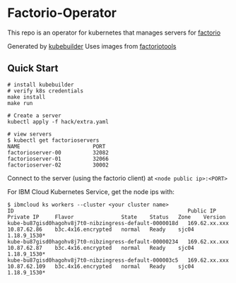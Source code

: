 # Factorio-Operator

This repo is an operator for kubernetes that manages servers for [factorio](https://www.factorio.com/)

Generated by [kubebuilder](https://book.kubebuilder.io/)
Uses images from [factoriotools](https://github.com/factoriotools/factorio-docker)


## Quick Start

```
# install kubebuilder
# verify k8s credentials
make install
make run
```

```
# Create a server
kubectl apply -f hack/extra.yaml
```


```
# view servers
$ kubectl get factorioservers
NAME                       PORT
factorioserver-00          32082
factorioserver-01          32066
factorioserver-02          30002
```

Connect to the server (using the factorio client) at `<node public ip>:<PORT>`

For IBM Cloud Kubernetes Service, get the node ips with:

```
$ ibmcloud ks workers --cluster <your cluster name>
ID                                                       Public IP       Private IP     Flavor               State    Status   Zone    Version
kube-bu87gisd0hagohv8j7t0-nibzingress-default-0000018d   169.62.xx.xxx   10.87.62.86    b3c.4x16.encrypted   normal   Ready    sjc04   1.18.9_1530*
kube-bu87gisd0hagohv8j7t0-nibzingress-default-00000234   169.62.xx.xxx   10.87.62.87    b3c.4x16.encrypted   normal   Ready    sjc04   1.18.9_1530*
kube-bu87gisd0hagohv8j7t0-nibzingress-default-000003c5   169.62.xx.xxx   10.87.62.109   b3c.4x16.encrypted   normal   Ready    sjc04   1.18.9_1530*
```


